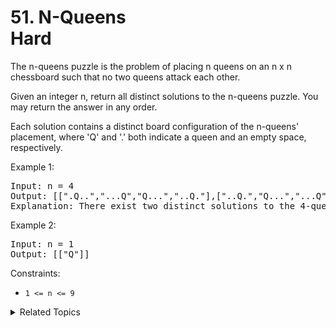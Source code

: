 # 51. N-Queens<br> Hard

The n-queens puzzle is the problem of placing n queens on an n x n chessboard such that no two queens attack each other.

Given an integer n, return all distinct solutions to the n-queens puzzle. You may return the answer in any order.

Each solution contains a distinct board configuration of the n-queens' placement, where 'Q' and '.' both indicate a queen and an empty space, respectively.

Example 1:

<pre>
Input: n = 4
Output: [[".Q..","...Q","Q...","..Q."],["..Q.","Q...","...Q",".Q.."]]
Explanation: There exist two distinct solutions to the 4-queens puzzle as shown above
</pre>

Example 2:

<pre>
Input: n = 1
Output: [["Q"]]
</pre>

Constraints:

- `1 <= n <= 9`

<details>

<summary> Related Topics </summary>

-   `Backtrack`

</details>